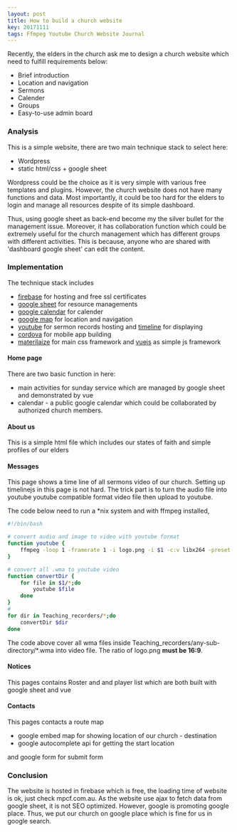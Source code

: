 ```yaml
---
layout: post
title: How to build a church website 
key: 20171111
tags: Ffmpeg Youtube Church Website Journal
---
```


Recently, the elders in the church ask me to design a church website which need to fulfill requirements below:

* Brief introduction
* Location and navigation
* Sermons
* Calender
* Groups
* Easy-to-use admin board

### Analysis

This is a simple website, there are two main technique stack to select here:

* Wordpress
* static html/css + google sheet

Wordpress could be the choice as it is very simple with various free templates and plugins. However, the church website does not have many functions and data. Most importantly, it could be too hard for the elders to login and manage all resources despite of its simple dashboard.

Thus, using google sheet as back-end become my the silver bullet for the management issue. Moreover, it has collaboration function which could be extremely useful for the church management which has different groups with different activities. This is because, anyone who are shared with 'dashboard google sheet' can edit the content.

### Implementation

The technique stack includes

* [firebase](https://firebase.google.com/) for hosting and free ssl certificates
* [google sheet](https://developers.google.com/sheets/api/) for resource managements
* [google calendar](https://developers.google.com/google-apps/calendar/) for calender 
* [google map](https://developers.google.com/maps/) for location and navigation
* [youtube](https://www.youtube.com/channel/UCLfms9DVVhlOx9L2s5EaHhw) for sermon records hosting and [timeline](http://timeline.knightlab.com/) for displaying 
* [cordova](https://cordova.apache.org/) for mobile app building
* [materilaize](http://materializecss.com/) for main css framework and [vuejs](vuejs.org) as simple js framework


#### Home page

There are two basic function in here:

* main activities for sunday service which are managed by google sheet and demonstrated by vue
* calendar - a public google calendar which could be collaborated by authorized church members. 


#### About us

This is a simple html file which includes our states of faith and simple profiles of our elders

#### Messages

This page shows a time line of all sermons video of our church. Setting up timelinejs in this page is not hard. The trick part is to turn the audio file into youtube youtube compatible format video file then upload to youtube. 

The code below need to run a *nix system and with ffmpeg installed,


```sh
#!/bin/bash

# convert audio and image to video with youtube format
function youtube {
	ffmpeg -loop 1 -framerate 1 -i logo.png -i $1 -c:v libx264 -preset medium -tune stillimage -crf 18 -c:a copy -shortest -pix_fmt yuv420p $(dirname $file)/$(basename $file .wma).mkv
}

# convert all .wma to youtube video
function convertDir {
	for file in $1/*;do
		youtube $file
	done
}
# 
for dir in Teaching_recorders/*;do
	convertDir $dir
done
```

The code above cover all wma files inside Teaching_recorders/any-sub-directory/*.wma into video file. The ratio of logo.png **must be 16:9**.

#### Notices

This pages contains Roster and and player list which are both built with google sheet and vue

#### Contacts

This pages contacts a route map 

* google embed map for showing location of our church - destination
* google autocomplete api for getting the start location

and google form for submit form

###  Conclusion

The website is hosted in firebase which is free, the loading time of website is ok, just check mpcf.com.au. As the website use ajax to fetch data from google sheet, it is not SEO optimized. However, google is promoting google place. Thus, we put our church on google place which is fine for us in google search.

